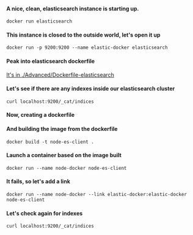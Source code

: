 #### A nice, clean, elasticsearch instance is starting up.
`docker run elasticsearch`

#### This instance is closed to the outside world, let's open it up
`docker run -p 9200:9200 --name elastic-docker elasticsearch`

#### Peak into elasticsearch dockerfile
[It's in ./Advanced/Dockerfile-elasticsearch](https://github.com/docker-library/elasticsearch/blob/f9b79ebc2e8fd42372b8f302321585c4d09f9ccc/5/Dockerfile)

#### Let's see if there are any indexes inside our elasticsearch cluster
`curl localhost:9200/_cat/indices`

#### Now, creating a dockerfile
<Use dockerfile in repo as template>

#### And building the image from the dockerfile
`docker build -t node-es-client .`

#### Launch a container based on the image built
`docker run --name node-docker node-es-client`

#### It fails, so let's add a link
`docker run --name node-docker --link elastic-docker:elastic-docker node-es-client`

#### Let's check again for indexes
`curl localhost:9200/_cat/indices`
